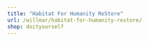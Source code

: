 ```yaml
---
title: "Habitat For Humanity ReStore"
url: /willmar/habitat-for-humanity-restore/
shop: doityourself
---
```

